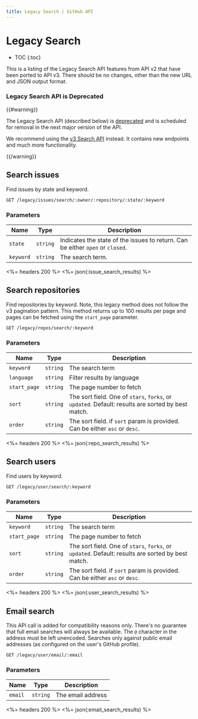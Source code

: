```yaml
---
title: Legacy Search | GitHub API
---
```


# Legacy Search

* TOC
{:toc}

This is a listing of the Legacy Search API features from API v2 that have been ported to API
v3. There should be no changes, other than the new URL and JSON output format.

### Legacy Search API is Deprecated

{{#warning}}

The Legacy Search API (described below) is <a href="/v3/versions/#v3-deprecations">deprecated</a> and is scheduled for removal in the next major version of the API.

We recommend using the <a href="/v3/search/">v3 Search API</a> instead. It contains new endpoints and much more functionality.

{{/warning}}

## Search issues

Find issues by state and keyword.

    GET /legacy/issues/search/:owner/:repository/:state/:keyword

### Parameters

Name | Type | Description
-----|------|--------------
`state`|`string` | Indicates the state of the issues to return. Can be either `open` or `closed`.
`keyword`|`string`| The search term.


<%= headers 200 %>
<%= json(:issue_search_results) %>

## Search repositories

Find repositories by keyword. Note, this legacy method does not follow the
v3 pagination pattern. This method returns up to 100 results per page and
pages can be fetched using the `start_page` parameter.

    GET /legacy/repos/search/:keyword

### Parameters

Name | Type | Description
-----|------|--------------
`keyword`|`string`| The search term|
`language`|`string` | Filter results by language
`start_page`|`string` | The page number to fetch
`sort`|`string` | The sort field. One of `stars`, `forks`, or `updated`. Default: results are sorted by best match.
`order`|`string` | The sort field. if `sort` param is provided. Can be either `asc` or `desc`.


<%= headers 200 %>
<%= json(:repo_search_results) %>

## Search users

Find users by keyword.

    GET /legacy/user/search/:keyword

### Parameters

Name | Type | Description
-----|------|--------------
`keyword`|`string`| The search term
`start_page`|`string` | The page number to fetch
`sort`|`string`| The sort field. One of `stars`, `forks`, or `updated`. Default: results are sorted by best match.
`order`|`string`| The sort field. if `sort` param is provided. Can be either `asc` or `desc`.


<%= headers 200 %>
<%= json(:user_search_results) %>

## Email search

This API call is added for compatibility reasons only. There's no guarantee
that full email searches will always be available. The `@` character in the
address must be left unencoded. Searches only against public email addresses
(as configured on the user's GitHub profile).

    GET /legacy/user/email/:email

### Parameters

Name | Type | Description
-----|------|--------------
`email`|`string`| The email address


<%= headers 200 %>
<%= json(:email_search_results) %>
